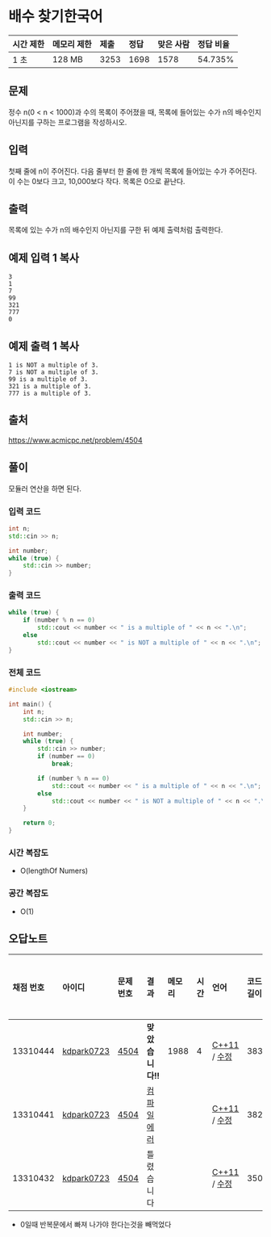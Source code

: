 # 배수 찾기한국어   

| 시간 제한 | 메모리 제한 | 제출 | 정답 | 맞은 사람 | 정답 비율 |
| :-------- | :---------- | :--- | :--- | :-------- | :-------- |
| 1 초      | 128 MB      | 3253 | 1698 | 1578      | 54.735%   |

## 문제

정수 n(0 < n < 1000)과 수의 목록이 주어졌을 때, 목록에 들어있는 수가 n의 배수인지 아닌지를 구하는 프로그램을 작성하시오.

## 입력

첫째 줄에 n이 주어진다. 다음 줄부터 한 줄에 한 개씩 목록에 들어있는 수가 주어진다. 이 수는 0보다 크고, 10,000보다 작다. 목록은 0으로 끝난다.

## 출력

목록에 있는 수가 n의 배수인지 아닌지를 구한 뒤 예제 출력처럼 출력한다.



## 예제 입력 1 복사

```
3
1
7
99
321
777
0
```

## 예제 출력 1 복사

```
1 is NOT a multiple of 3.
7 is NOT a multiple of 3.
99 is a multiple of 3.
321 is a multiple of 3.
777 is a multiple of 3.
```



## 출처

<https://www.acmicpc.net/problem/4504>



## 풀이

모듈러 연산을 하면 된다.



### 입력 코드

```c++
int n;
std::cin >> n;

int number;
while (true) {
    std::cin >> number;
}
```

### 출력 코드

```c++
while (true) {
    if (number % n == 0)
        std::cout << number << " is a multiple of " << n << ".\n";
    else
        std::cout << number << " is NOT a multiple of " << n << ".\n";
}
```



### 전체 코드

```c++
#include <iostream>

int main() {
    int n;
    std::cin >> n;

    int number;
    while (true) {
        std::cin >> number;
        if (number == 0)
            break;

        if (number % n == 0)
            std::cout << number << " is a multiple of " << n << ".\n";
        else
            std::cout << number << " is NOT a multiple of " << n << ".\n";
    }

    return 0;
}
```



### 시간 복잡도

- O(lengthOf Numers)

### 공간 복잡도

- O(1)

## 오답노트

| 채점 번호 | 아이디                                                | 문제 번호                                    | 결과                                                   | 메모리 | 시간 | 언어                                                         | 코드 길이 | 제출한 시간                                                  |
| :-------- | :---------------------------------------------------- | :------------------------------------------- | :----------------------------------------------------- | :----- | :--- | :----------------------------------------------------------- | :-------- | :----------------------------------------------------------- |
| 13310444  | [kdpark0723](https://www.acmicpc.net/user/kdpark0723) | [4504](https://www.acmicpc.net/problem/4504) | **맞았습니다!!**                                       | 1988   | 4    | [C++11](https://www.acmicpc.net/source/13310444) / [수정](https://www.acmicpc.net/submit/4504/13310444) | 383       | [22초 전](https://www.acmicpc.net/status?user_id=kdpark0723&problem_id=4504&from_mine=1#) |
| 13310441  | [kdpark0723](https://www.acmicpc.net/user/kdpark0723) | [4504](https://www.acmicpc.net/problem/4504) | [컴파일 에러](https://www.acmicpc.net/ceinfo/13310441) |        |      | [C++11](https://www.acmicpc.net/source/13310441) / [수정](https://www.acmicpc.net/submit/4504/13310441) | 382       | [43초 전](https://www.acmicpc.net/status?user_id=kdpark0723&problem_id=4504&from_mine=1#) |
| 13310432  | [kdpark0723](https://www.acmicpc.net/user/kdpark0723) | [4504](https://www.acmicpc.net/problem/4504) | 틀렸습니다                                             |        |      | [C++11](https://www.acmicpc.net/source/13310432) / [수정](https://www.acmicpc.net/submit/4504/13310432) | 350       | [1분 전](https://www.acmicpc.net/status?user_id=kdpark0723&problem_id=4504&from_mine=1#) |

- 0일때 반복문에서 빠져 나가야 한다는것을 빼먹었다